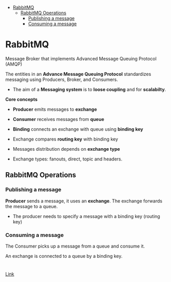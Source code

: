 <!--ts-->
   * [RabbitMQ](#rabbitmq)
      * [RabbitMQ Operations](#rabbitmq-operations)
         * [Publishing a message](#publishing-a-message)
         * [Consuming a message](#consuming-a-message)

<!-- Added by: gil_diy, at: Sat 05 Mar 2022 15:48:37 IST -->

<!--te-->

# RabbitMQ 

Message Broker that implements Advanced Message Queuing Protocol (AMQP)

The entities in an **Advance Message Queuing Protocol** standardizes messaging using Producers, Broker, and Consumers.

* The aim of a **Messaging system** is to **loose coupling** and for **scalabilty**.


**Core concepts**

* **Producer** emits messages to **exchange**

* **Consumer** receives messages from **queue**

* **Binding** connects an exchange with queue using **binding key**

* Exchange compares **routing key** with binding key

* Messages distribution depends on **exchange type**

* Exchange types: fanouts, direct, topic and headers.

## RabbitMQ Operations

### Publishing a message

**Producer** sends a message, it uses an **exchange**.
The exchange forwards the message to a queue.

* The producer needs to specify a message with a binding key (routing key)


### Consuming a message

The Consumer picks up a message from a queue and consume it.

An exchange is connected to a queue by a binding key.

# 

[Link](https://youtu.be/deG25y_r6OY)